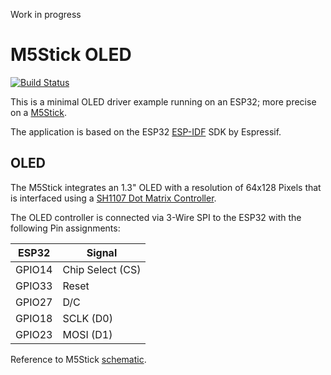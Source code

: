 Work in progress

# M5Stick OLED

[![Build Status](http://ci.jonasheim.de/buildStatus/icon?job=M5Stick_OLED)](http://ci.jonasheim.de/job/M5Stick_OLED)

This is a minimal OLED driver example running on an ESP32; more precise on a [M5Stick](https://docs.m5stack.com/#/en/core/m5stick).

The application is based on the ESP32 [ESP-IDF](https://github.com/espressif/esp-idf) SDK by Espressif.

## OLED
The M5Stick integrates an 1.3" OLED with a resolution of 64x128 Pixels that is interfaced using a [SH1107 Dot Matrix Controller](https://www.displayfuture.com/Display/datasheet/controller/SH1107.pdf).

The OLED controller is connected via 3-Wire SPI to the ESP32 with the following Pin assignments:

| ESP32 | Signal |
| ----------- | ----------- |
| GPIO14 | Chip Select (CS) |
| GPIO33 | Reset | 
| GPIO27 | D/C | 
| GPIO18 | SCLK (D0) | 
| GPIO23 | MOSI (D1) | 


Reference to M5Stick [schematic](https://github.com/m5stack/M5-Schematic/blob/master/Core/m5stick/EspCore.pdf).
